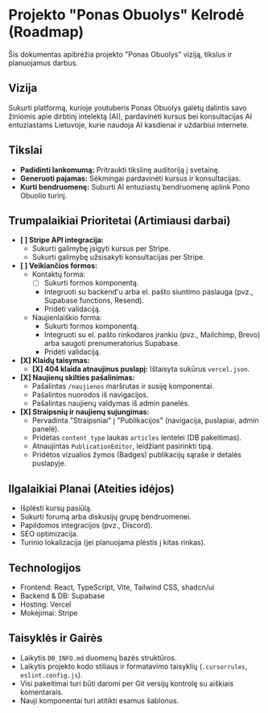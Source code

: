 # Projekto "Ponas Obuolys" Kelrodė (Roadmap)

Šis dokumentas apibrėžia projekto "Ponas Obuolys" viziją, tikslus ir planuojamus darbus.

## Vizija

Sukurti platformą, kurioje youtuberis Ponas Obuolys galėtų dalintis savo žiniomis apie dirbtinį intelektą (AI), pardavinėti kursus bei konsultacijas AI entuziastams Lietuvoje, kurie naudoja AI kasdienai ir uždarbiui internete.

## Tikslai

*   **Padidinti lankomumą:** Pritraukti tikslinę auditoriją į svetainę.
*   **Generuoti pajamas:** Sėkmingai pardavinėti kursus ir konsultacijas.
*   **Kurti bendruomenę:** Suburti AI entuziastų bendruomenę aplink Pono Obuolio turinį.

## Trumpalaikiai Prioritetai (Artimiausi darbai)

*   **[ ] Stripe API integracija:**
    *   Sukurti galimybę įsigyti kursus per Stripe.
    *   Sukurti galimybę užsisakyti konsultacijas per Stripe.
*   **[ ] Veikiančios formos:**
    *   Kontaktų forma:
        *   [ ] Sukurti formos komponentą.
        *   Integruoti su backend'u arba el. pašto siuntimo paslauga (pvz., Supabase functions, Resend).
        *   Pridėti validaciją.
    *   Naujienlaiškio forma:
        *   Sukurti formos komponentą.
        *   Integruoti su el. pašto rinkodaros įrankiu (pvz., Mailchimp, Brevo) arba saugoti prenumeratorius Supabase.
        *   Pridėti validaciją.
*   **[X] Klaidų taisymas:**
    *   **[X] 404 klaida atnaujinus puslapį:** Ištaisyta sukūrus `vercel.json`.
*   **[X] Naujienų skilties pašalinimas:**
    *   Pašalintas `/naujienos` maršrutas ir susiję komponentai.
    *   Pašalintos nuorodos iš navigacijos.
    *   Pašalintas naujienų valdymas iš admin panelės.
*   **[X] Straipsnių ir naujienų sujungimas:**
    *   Pervadinta "Straipsniai" į "Publikacijos" (navigacija, puslapiai, admin panelė).
    *   Pridėtas `content_type` laukas `articles` lentelei (DB pakeitimas).
    *   Atnaujintas `PublicationEditor`, leidžiant pasirinkti tipą.
    *   Pridėtos vizualios žymos (Badges) publikacijų sąraše ir detalės puslapyje.

## Ilgalaikiai Planai (Ateities idėjos)

*   Išplėsti kursų pasiūlą.
*   Sukurti forumą arba diskusijų grupę bendruomenei.
*   Papildomos integracijos (pvz., Discord).
*   SEO optimizacija.
*   Turinio lokalizacija (jei planuojama plėstis į kitas rinkas).

## Technologijos

*   Frontend: React, TypeScript, Vite, Tailwind CSS, shadcn/ui
*   Backend & DB: Supabase
*   Hosting: Vercel
*   Mokėjimai: Stripe

## Taisyklės ir Gairės

*   Laikytis `DB_INFO.md` duomenų bazės struktūros.
*   Laikytis projekto kodo stiliaus ir formatavimo taisyklių (`.cursorrules`, `eslint.config.js`).
*   Visi pakeitimai turi būti daromi per Git versijų kontrolę su aiškiais komentarais.
*   Nauji komponentai turi atitikti esamus šablonus. 